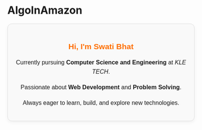 # AlgoInAmazon

<div align="center" style="max-width: 600px; margin: auto; padding: 20px; border: 1px solid #ddd; border-radius: 12px; background-color: #f9f9f9; box-shadow: 0 4px 10px rgba(0, 0, 0, 0.05); font-family: Arial, sans-serif;">

  <h2 style="color: #ff6f00;"> Hi, I'm <strong>Swati Bhat</strong></h2>

  <p style="font-size: 16px; line-height: 1.6;">
     Currently pursuing <strong>Computer Science and Engineering</strong> at <em>KLE TECH</em>.
  </p>

  <p style="font-size: 16px; line-height: 1.6;">
     Passionate about <strong>Web Development</strong> and <strong>Problem Solving</strong>.
  </p>

  <p style="font-size: 16px; line-height: 1.6;">
     Always eager to learn, build, and explore new technologies.
  </p>

</div>

